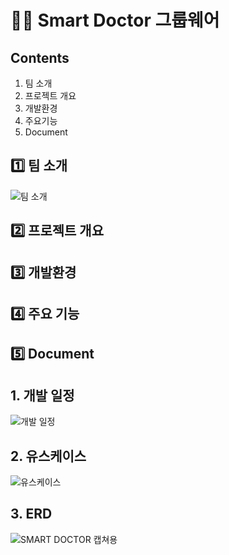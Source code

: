 # 👩‍⚕️ Smart Doctor 그룹웨어

## Contents
1. 팀 소개
2. 프로젝트 개요
3. 개발환경
4. 주요기능
5. Document

## 1️⃣ 팀 소개
![팀 소개](https://user-images.githubusercontent.com/103404636/204214902-09eee24c-b228-49fb-bd67-5c300face3a6.png)

## 2️⃣ 프로젝트 개요

## 3️⃣ 개발환경

## 4️⃣ 주요 기능


## 5️⃣ Document
## 1. 개발 일정
![개발 일정](https://user-images.githubusercontent.com/103404636/204216491-72ea3f2a-5c16-4a03-baba-5c02352dd604.png)

## 2. 유스케이스
![유스케이스](https://user-images.githubusercontent.com/103404636/204216635-4770306f-e918-427c-afaa-95083f2f7a9a.png)

## 3. ERD
![SMART DOCTOR 캡쳐용](https://user-images.githubusercontent.com/103404636/204216046-10adf758-fc41-41f2-8cd1-5c3761e31d76.png)

